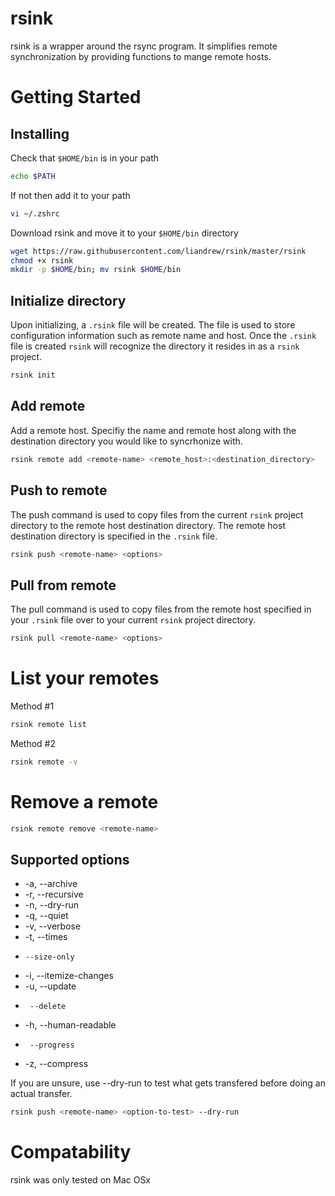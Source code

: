# rsink

rsink is a wrapper around the rsync program. It simplifies remote 
synchronization by providing functions to mange remote hosts.

# Getting Started

## Installing 

Check that `$HOME/bin` is in your path 

```bash 
echo $PATH
```

If not then add it to your path

```bash 
vi ~/.zshrc
```

Download rsink and move it to your `$HOME/bin` directory

```bash 
wget https://raw.githubusercontent.com/liandrew/rsink/master/rsink
chmod +x rsink
mkdir -p $HOME/bin; mv rsink $HOME/bin
```

## Initialize directory

Upon initializing, a `.rsink` file will be created. The file is used to store 
configuration information such as remote name and host. Once the `.rsink` file
is created `rsink` will recognize the directory it resides in as a `rsink` project.  

```bash 
rsink init 
```

## Add remote

Add a remote host.  Specifiy the name and remote host along with the 
destination directory you would like to syncrhonize with.

```bash 
rsink remote add <remote-name> <remote_host>:<destination_directory>
```

## Push to remote

The push command is used to copy files from the current `rsink` project 
directory to the remote host destination directory.  The remote host 
destination directory is specified in the `.rsink` file.

```bash
rsink push <remote-name> <options>
```

## Pull from remote

The pull command is used to copy files from the remote host specified in your
`.rsink` file over to your current `rsink` project directory.

```bash 
rsink pull <remote-name> <options>
```

# List your remotes

Method #1 

```bash 
rsink remote list
```

Method #2 

```bash 
rsink remote -v
```

# Remove a remote 

```bash
rsink remote remove <remote-name>
```

## Supported options 

* -a, --archive
* -r, --recursive
* -n, --dry-run
* -q, --quiet
* -v, --verbose
* -t, --times
*     --size-only
* -i, --itemize-changes
* -u, --update
*      --delete
* -h, --human-readable
*      --progress
* -z, --compress

If you are unsure, use --dry-run to test what gets transfered before doing an
actual transfer.

```bash 
rsink push <remote-name> <option-to-test> --dry-run
```

# Compatability

rsink was only tested on Mac OSx
